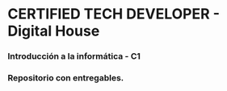 # CERTIFIED TECH DEVELOPER - Digital House
### Introducción a la informática - C1
### Repositorio con entregables.
